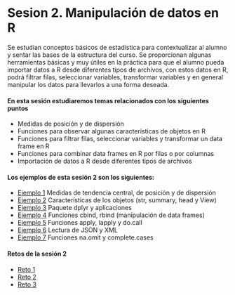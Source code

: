 # Sesion 2. Manipulación de datos en R

Se estudian conceptos básicos de estadística para contextualizar al alumno y sentar las bases de la estructura del curso. Se proporcionan algunas herramientas básicas y muy útiles en la práctica para que el alumno pueda importar datos a R desde diferentes tipos de archivos, con estos datos en R, podrá filtrar filas, seleccionar variables, transformar variables y en general manipular los datos para llevarlos a una forma deseada.

#### En esta sesión estudiaremos temas relacionados con los siguientes puntos

- Medidas de posición y de dispersión
- Funciones para observar algunas características de objetos en R
- Funciones para filtrar filas, seleccionar variables y transformar un data frame en R
- Funciones para combinar data frames en R por filas o por columnas
- Importación de datos a R desde diferentes tipos de archivos

#### Los ejemplos de esta sesión 2 son los siguientes:

- [Ejemplo 1](https://github.com/jennerfr/Sesion_2/tree/main/Ejemplo_01) Medidas de tendencia central, de posición y de dispersión
- [Ejemplo 2](https://github.com/jennerfr/Sesion_2/tree/main/Ejemplo_02) Características de los objetos (str, summary, head y View)
- [Ejemplo 3](https://github.com/jennerfr/Sesion_2/tree/main/Ejemplo_03) Paquete dplyr y aplicaciones
- [Ejemplo 4](https://github.com/jennerfr/Sesion_2/tree/main/Ejemplo_04) Funciones cbind, rbind (manipulación de data frames)
- [Ejemplo 5](https://github.com/jennerfr/Sesion_2/tree/main/Ejemplo_05) Funciones apply, lapply y do.call
- [Ejemplo 6](https://github.com/jennerfr/Sesion_2/tree/main/Ejemplo_06) Lectura de JSON y XML
- [Ejemplo 7](https://github.com/jennerfr/Sesion_2/tree/main/Ejemplo_07) Funciones na.omit y complete.cases

#### Retos de la sesión 2

- [Reto 1](https://github.com/jennerfr/Sesion_2/tree/main/Reto_01) 
- [Reto 2](https://github.com/jennerfr/Sesion_2/tree/main/Reto_02) 
- [Reto 3](https://github.com/jennerfr/Sesion_2/tree/main/Reto_03) 
